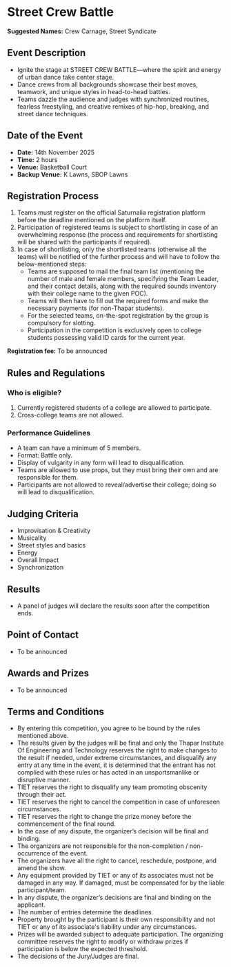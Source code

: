 # Street Crew Battle

**Suggested Names:** Crew Carnage, Street Syndicate

## Event Description
- Ignite the stage at STREET CREW BATTLE—where the spirit and energy of urban dance take center stage.
- Dance crews from all backgrounds showcase their best moves, teamwork, and unique styles in head-to-head battles.
- Teams dazzle the audience and judges with synchronized routines, fearless freestyling, and creative remixes of hip-hop, breaking, and street dance techniques.

## Date of the Event
- **Date:** 14th November 2025
- **Time:** 2 hours
- **Venue:** Basketball Court
- **Backup Venue:** K Lawns, SBOP Lawns

## Registration Process
1. Teams must register on the official Saturnalia registration platform before the deadline mentioned on the platform itself.
2. Participation of registered teams is subject to shortlisting in case of an overwhelming response (the process and requirements for shortlisting will be shared with the participants if required).
3. In case of shortlisting, only the shortlisted teams (otherwise all the teams) will be notified of the further process and will have to follow the below-mentioned steps:
	- Teams are supposed to mail the final team list (mentioning the number of male and female members, specifying the Team Leader, and their contact details, along with the required sounds inventory with their college name to the given POC).
	- Teams will then have to fill out the required forms and make the necessary payments (for non-Thapar students).
	- For the selected teams, on-the-spot registration by the group is compulsory for slotting.
	- Participation in the competition is exclusively open to college students possessing valid ID cards for the current year.

**Registration fee:** To be announced

## Rules and Regulations
### Who is eligible?
1. Currently registered students of a college are allowed to participate.
2. Cross-college teams are not allowed.

### Performance Guidelines
- A team can have a minimum of 5 members.
- Format: Battle only.
- Display of vulgarity in any form will lead to disqualification.
- Teams are allowed to use props, but they must bring their own and are responsible for them.
- Participants are not allowed to reveal/advertise their college; doing so will lead to disqualification.

## Judging Criteria
- Improvisation & Creativity
- Musicality
- Street styles and basics
- Energy
- Overall Impact
- Synchronization

## Results
- A panel of judges will declare the results soon after the competition ends.

## Point of Contact
- To be announced

## Awards and Prizes
- To be announced

## Terms and Conditions
- By entering this competition, you agree to be bound by the rules mentioned above.
- The results given by the judges will be final and only the Thapar Institute Of Engineering and Technology reserves the right to make changes to the result if needed, under extreme circumstances, and disqualify any entry at any time in the event, it is determined that the entrant has not complied with these rules or has acted in an unsportsmanlike or disruptive manner.
- TIET reserves the right to disqualify any team promoting obscenity through their act.
- TIET reserves the right to cancel the competition in case of unforeseen circumstances.
- TIET reserves the right to change the prize money before the commencement of the final round.
- In the case of any dispute, the organizer’s decision will be final and binding.
- The organizers are not responsible for the non-completion / non-occurrence of the event.
- The organizers have all the right to cancel, reschedule, postpone, and amend the show.
- Any equipment provided by TIET or any of its associates must not be damaged in any way. If damaged, must be compensated for by the liable participant/team.
- In any dispute, the organizer’s decisions are final and binding on the applicant.
- The number of entries determine the deadlines.
- Property brought by the participant is their own responsibility and not TIET or any of its associate's liability under any circumstances.
- Prizes will be awarded subject to adequate participation. The organizing committee reserves the right to modify or withdraw prizes if participation is below the expected threshold.
- The decisions of the Jury/Judges are final.
